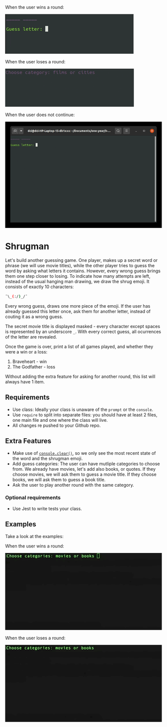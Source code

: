 When the user wins a round:

![example win](./example-gifs/shrug-win.gif)

When the user loses a round:

![example loss](./example-gifs/shrug-loss.gif)

When the user does not continue:

![example no](./example-gifs/shrug-no.gif)

# Shrugman

Let's build another guessing game.
One player, makes up a secret word or phrase (we will use movie titles), while the other player tries to guess the word by asking what letters it contains.
However, every wrong guess brings them one step closer to losing.
To indicate how many attempts are left, instead of the usual hanging man drawing, we draw the shrug emoji. It consists of exactly 10 characters:

```bash
¯\_(:/)_/¯
```

Every wrong guess, draws one more piece of the emoji.
If the user has already guessed this letter once, ask them for another letter, instead of couting it as a wrong guess.

The secret movie title is displayed masked - every character except spaces is represented by an underscore `_`. With every correct guess, all ocurrences of the letter are revealed.

Once the game is over, print a list of all games played, and whether they were a win or a loss:

1. Braveheart - win
2. The Godfather - loss

Without adding the extra feature for asking for another round, this list will always have 1 item.

## Requirements

- Use class: Ideally your class is unaware of the `prompt` or the `console`.
- Use `require` to split into separate files: you should have at least 2 files, one main file and one where the class will live.
- All changes re pushed to your Github repo.

## Extra Features

- Make use of [`console.clear()`](https://www.geeksforgeeks.org/node-js-console-clear-method/), so we only see the most recent state of the word and the shrugman emoji.
- Add guess categories: The user can have mutliple categories to choose from. We already have movies, let's add also books, or quotes. If they choose movies, we will ask them to guess a movie title. If they choose books, we will ask them to guess a book title.
- Ask the user to play another round with the same category.

### Optional requirements

- Use Jest to write tests your class.

## Examples

Take a look at the examples:

When the user wins a round:

![example win](./example-gifs/example.gif)

When the user loses a round:

![example loss](./example-gifs/example-loss.gif)
